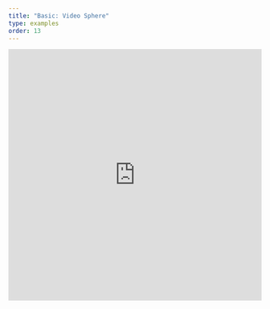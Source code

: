 ```yaml
---
title: "Basic: Video Sphere"
type: examples
order: 13
---
```


<iframe width="100%" height="500" src="http://localhost:9000/examples/videosphere/" allowfullscreen="yes" frameborder="0"></iframe>
